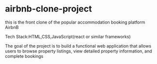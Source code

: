 # airbnb-clone-project

this is the front clone of the popular accommodation booking platform AirbnB

Tech Stack:HTML,CSS,JavaScript(react or similar frameworks)

The goal of the project is to build a functional web application that allows users to browse property listings, view detailed property information, and complete bookings
